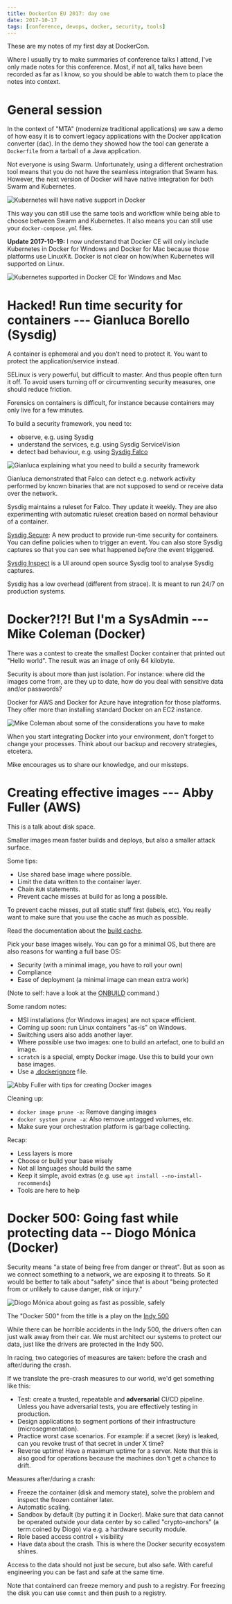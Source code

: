 ```yaml
---
title: DockerCon EU 2017: day one
date: 2017-10-17
tags: [conference, devops, docker, security, tools]
---
```


These are my notes of my first day at DockerCon.

Where I usually try to make summaries of conference talks I attend,
I've only made notes for this conference. Most, if not all, talks have
been recorded as far as I know, so you should be able to watch them to
place the notes into context.

# General session

In the context of "MTA" (modernize traditional applications) we saw a
demo of how easy it is to convert legacy applications with the Docker
application converter (dac). In the demo they showed how the tool can
generate a `Dockerfile` from a tarball of a Java application.

Not everyone is using Swarm. Unfortunately, using a different
orchestration tool means that you do not have the seamless integration
that Swarm has. However, the next version of Docker will have native
integration for both Swarm and Kubernetes.

![Kubernetes will have native support in Docker](/images/dockerconeu17_native_kubernetes.jpg)

This way you can still use the same tools and workflow while being
able to choose between Swarm and Kubernetes. It also means you can
still use your `docker-compose.yml` files.

**Update 2017-10-19:** I now understand that Docker CE will only
include Kubernetes in Docker for Windows and Docker for Mac because
those platforms use LinuxKit. Docker is not clear on how/when
Kubernetes will supported on Linux.

![Kubernetes supported in Docker CE for Windows and Mac](/images/dockerconeu17_kubernetes_win_mac.jpg)


# Hacked! Run time security for containers --- Gianluca Borello (Sysdig)

A container is ephemeral and you don't need to protect it. You want
to protect the application/service instead.

SELinux is very powerful, but difficult to master. And thus people
often turn it off. To avoid users turning off or circumventing
security measures, one should reduce friction.

Forensics on containers is difficult, for instance because containers
may only live for a few minutes.

To build a security framework, you need to:

  - observe, e.g. using Sysdig
  - understand the services, e.g. using Sysdig ServiceVision
  - detect bad behaviour, e.g. using [Sysdig Falco](https://www.sysdig.org/falco/)

![Gianluca explaining what you need to build a security framework](/images/dockerconeu17_gianluca_borello.jpg)

Gianluca demonstrated that Falco can detect e.g. network activity
performed by known binaries that are not supposed to send or receive
data over the network.


Sysdig maintains a ruleset for Falco. They update it weekly.  They are
also experimenting with automatic ruleset creation based on normal
behaviour of a container.

[Sysdig Secure](https://sysdig.com/product/secure/): A new product to
provide run-time security for containers. You can define policies when
to trigger an event. You can also store Sysdig captures so that you
can see what happened _before_ the event triggered.

[Sysdig Inspect](https://sysdig.com/blog/sysdig-inspect/) is a UI
around open source Sysdig tool to analyse Sysdig captures.


Sysdig has a low overhead (different from strace). It is meant to run
24/7 on production systems.


# Docker?!?! But I'm a SysAdmin --- Mike Coleman (Docker)

There was a contest to create the smallest Docker container that
printed out "Hello world". The result was an image of only 64
kilobyte.

Security is about more than just isolation. For instance: where did
the images come from, are they up to date, how do you deal with
sensitive data and/or passwords?

Docker for AWS and Docker for Azure have integration for those
platforms. They offer more than installing standard Docker on an
EC2 instance.

![Mike Coleman about some of the considerations you have to make](/images/dockerconeu17_mike_coleman.jpg)

When you start integrating Docker into your environment, don't forget
to change your processes. Think about our backup and recovery
strategies, etcetera.

Mike encourages us to share our knowledge, and our missteps.


# Creating effective images --- Abby Fuller (AWS)

This is a talk about disk space.

Smaller images mean faster builds and deploys, but also a smaller
attack surface.

Some tips:

  - Use shared base image where possible.
  - Limit the data written to the container layer.
  - Chain `RUN` statements.
  - Prevent cache misses at build for as long a possible.

To prevent cache misses, put all static stuff first (labels, etc). You
really want to make sure that you use the cache as much as possible.

Read the documentation about the [build cache](https://docs.docker.com/engine/userguide/eng-image/dockerfile_best-practices/#build-cache).

Pick your base images wisely. You can go for a minimal OS, but there
are also reasons for wanting a full base OS:

  - Security (with a minimal image, you have to roll your own)
  - Compliance
  - Ease of deployment (a minimal image can mean extra work)

(Note to self: have a look at the
[ONBUILD](https://docs.docker.com/engine/reference/builder/#onbuild)
command.)

Some random notes:

  - MSI installations (for Windows images) are not space efficient.
  - Coming up soon: run Linux containers "as-is" on Windows.
  - Switching users also adds another layer.
  - Where possible use two images: one to build an artefact, one to build an image.
  - `scratch` is a special, empty Docker image. Use this to build your own base images.
  - Use a [.dockerignore](https://docs.docker.com/engine/reference/builder/#dockerignore-file) file.

![Abby Fuller with tips for creating Docker images](/images/dockerconeu17_abby_fuller.jpg)

Cleaning up:

  - `docker image prune -a`: Remove danging images
  - `docker system prune -a`: Also remove untagged volumes, etc.
  - Make sure your orchestration platform is garbage collecting.

Recap:

  - Less layers is more
  - Choose or build your base wisely
  - Not all languages should build the same
  - Keep it simple, avoid extras (e.g. use `apt install --no-install-recommends`)
  - Tools are here to help


# Docker 500: Going fast while protecting data -- Diogo Mónica (Docker)

Security means "a state of being free from danger or threat". But as
soon as we connect something to a network, we are exposing it to
threats. So it would be better to talk about "safety" since that is
about "being protected from or unlikely to cause danger, risk or
injury."

![Diogo Mónica about going as fast as possible, safely](/images/dockerconeu17_diogo_monica.jpg)

The "Docker 500" from the title is a play on the [Indy 500](https://en.wikipedia.org/wiki/Indianapolis_500)

While there can be horrible accidents in the Indy 500, the drivers
often can just walk away from their car. We must architect our systems
to protect our data, just like the drivers are protected in the Indy
500.

In racing, two categories of measures are taken: before the crash and
after/during the crash.

If we translate the pre-crash measures to our world, we'd get
something like this:

  - Test: create a trusted, repeatable and **adversarial** CI/CD
    pipeline. Unless you have adversarial tests, you are effectively
    testing in production.
  - Design applications to segment portions of their infrastructure
    (microsegmentation).
  - Practice worst case scenarios. For example: if a secret (key) is
    leaked, can you revoke trust of that secret in under X time?
  - Reverse uptime! Have a maximum uptime for a server. Note that this
    is also good for operations because the machines don't get a
    chance to drift.

Measures after/during a crash:

  - Freeze the container (disk and memory state), solve the problem
    and inspect the frozen container later.
  - Automatic scaling.
  - Sandbox by default (by putting it in Docker).  Make sure that data
    cannot be operated outside your data center by so called
    "crypto-anchors" (a term coined by Diogo) via e.g. a hardware
    security module.
  - Role based access control + visibility
  - Have data about the crash. This is where the Docker security
    ecosystem shines.

Access to the data should not just be secure, but also safe. With careful
engineering you can be fast and safe at the same time.

Note that containerd can freeze memory and push to a registry. For
freezing the disk you can use `commit` and then push to a registry.
